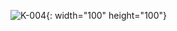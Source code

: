 ![K-004](https://user-images.githubusercontent.com/52457180/61193310-934ce800-a6f5-11e9-836e-63c8cd123b7f.png){: width="100" height="100"}
